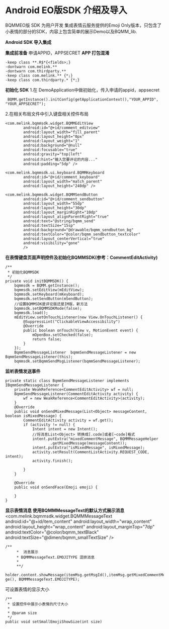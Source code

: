 ﻿# **Android EO版SDK 介绍及导入**
BQMMEO版 SDK 为用户开发 集成表情云服务提供的Emoji Only版本，只包含了小表情的部分的SDK，内容上包含简单的展示Demo以及BQMM_lib.

**Android SDK 导入集成**

**集成前准备**
    申请APPID，APPSECRET
**APP 打包混淆**

    -keep class **.R$*{<fields>;}
    -dontwarn com.melink.**
    -dontwarn com.thirdparty.**
    -keep class com.melink.** {*;} 
    -keep class com.thirdparty.* {*;}
    
**初始化 SDK**
1.在 DemoApplication中做初始化，传入申请的appid，appsecret
   

     BQMM.getInstance().initConfig(getApplicationContext(),"YOUR_APPID", "YOUR_APPSECRET");
     
2.在相关布局文件中引入键盘相关控件布局

    <com.melink.bqmmsdk.widget.BQMMEditView
            android:id="@+id/comment_editview"
            android:layout_width="fill_parent"
            android:layout_height="0px"
            android:layout_weight="1"
            android:background="@null"
            android:focusable="true"
            android:gravity="top|left"
            android:hint="输入您要评论的内容..."
            android:padding="5dp" />
            
    <com.melink.bqmmsdk.ui.keyboard.BQMMKeyboard
            android:id="@+id/comment_keyboard"
            android:layout_width="match_parent"
            android:layout_height="240dp" />
            
    <com.melink.bqmmsdk.widget.BQMMSendButton
            android:id="@+id/comment_sendbutton"
            android:layout_width="55dp"
            android:layout_height="30dp"
            android:layout_marginRight="10dp"
            android:layout_alignParentRight="true"
            android:text="@string/bqmm_send"
            android:textSize="15sp" 
            android:background="@drawable/bqmm_sendbutton_bg"
            android:textColor="@color/bqmm_sendbutton_textcolor"
            android:layout_centerVertical="true"
            android:visibility="gone"
            />

**在表情键盘页面声明控件及初始化BQMMSDK(参考：CommentEditActivity)**    

    /**
	 * 初始化BQMMSDK
	 */
	private void initBQMMSDK() {
		bqmmsdk = BQMM.getInstance();
		bqmmsdk.setEditView(mEditView);
		bqmmsdk.setKeyboard(mKeyboard);
		bqmmsdk.setSendButton(mSendButton);
		//设置BQMMSDK是评论版还是IM版，新方法
		bqmmsdk.setBQMMSDKMode(false);
		bqmmsdk.load();
		mEditView.setOnTouchListener(new View.OnTouchListener() {
			@SuppressLint("ClickableViewAccessibility")
			@Override
			public boolean onTouch(View v, MotionEvent event) {
				mOpenBox.setChecked(false);
				return false;
			}
		});
		BqmmSendMessageListener  bqmmSendMessageListener = new BqmmSendMessageListener(this);
		bqmmsdk.setBqmmSendMsgListener(bqmmSendMessageListener);

**监听表情发送事件**

    private static class BqmmSendMessageListener implements IBqmmSendMessageListener {
		private WeakReference<CommentEditActivity> wf = null;
		BqmmSendMessageListener(CommentEditActivity activity) {
			wf = new WeakReference<CommentEditActivity>(activity);
		}
		@Override
		public void onSendMixedMessage(List<Object> messageContent, boolean isMixedMessage) {
			CommentEditActivity activity = wf.get();
			if (activity != null) {
				Intent intent = new Intent();
				//将消息List<Object> 转换成[.code]或者[~code]格式
				intent.putExtra("mixedCommentMessage", BQMMMessageHelper
						.getMixedMessage(messageContent));
				intent.putExtra("isMixedMessage", isMixedMessage);
				activity.setResult(CommentListActivity.REQUEST_CODE, intent);
				activity.finish();
				
			}
		}

		@Override
		public void onSendFace(Emoji emoji) {

		}
	}
	
   **显示表情消息 使用BQMMMessageText的默认方式展示消息**
     <com.melink.bqmmsdk.widget.BQMMMessageText
        android:id="@+id/item_content"
        android:layout_width="wrap_content"
        android:layout_height="wrap_content"
        android:layout_marginTop="7dp"
        android:textColor="@color/bqmm_textBlack"
        android:textSize="@dimen/bqmm_smallTextSize" />
        
    
    
    /**
		 *  消息展示
		 * BQMMMessageText.EMOJITYPE 混排消息 
		 *
		 **/
		holder.content.showMessage(itemMsg.getMsgId(),itemMsg.getMixedCommentMessa        ge(), BQMMMessageText.EMOJITYPE);

可设置表情的显示大小

    /**
	 * 设置控件中展示小表情的尺寸大小
	 * 
	 * @param size
	 */
	public void setSmallEmojiShowSize(int size)













